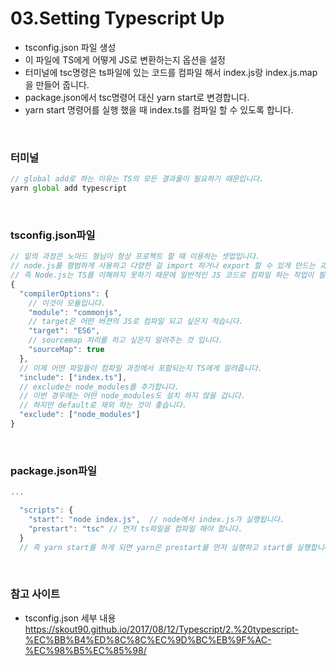 # 03.Setting Typescript Up

- tsconfig.json 파일 생성
- 이 파일에 TS에게 어떻게 JS로 변환하는지 옵션을 설정
- 터미널에 tsc명령은 ts파일에 있는 코드를 컴파일 해서 index.js랑 index.js.map을 만들어 줍니다.
- package.json에서 tsc명령어 대신 yarn start로 변경합니다.
- yarn start 명령어를 실행 했을 때 index.ts를 컴파일 할 수 있도록 합니다.

<br>

### 터미널

```js
// global add로 하는 이유는 TS의 모든 결과물이 필요하기 때문입니다.
yarn global add typescript
```

<br>

### tsconfig.json파일

```ts
// 밑의 과정은 노마드 형님이 항상 프로젝트 할 때 이용하는 셋업입니다.
// node.js를 평범하게 사용하고 다양한 걸 import 하거나 export 할 수 있게 만드는 과정 입니다.
// 즉 Node.js는 TS를 이해하지 못하기 때문에 일반적인 JS 코드로 컴파일 하는 작업이 필요 합니다.
{
  "compilerOptions": {
    // 이것이 모듈입니다.
    "module": "commonjs",
    // target은 어떤 버젼의 JS로 컴파일 되고 싶은지 적습니다.
    "target": "ES6",
    // sourcemap 처리를 하고 싶은지 알려주는 것 입니다.
    "sourceMap": true
  },
  // 이제 어떤 파일들이 컴파일 과정에서 포함되는지 TS에게 알려줍니다.
  "include": ["index.ts"],
  // exclude는 node_modules를 추가합니다.
  // 이번 경우에는 어떤 node_modules도 설치 하지 않을 겁니다.
  // 하지만 default로 제외 하는 것이 좋습니다.
  "exclude": ["node_modules"]
}
```

<br>

### package.json파일

```js
...

  "scripts": {
    "start": "node index.js",  // node에서 index.js가 실행됩니다.
    "prestart": "tsc" // 먼저 ts파일을 컴파일 해야 합니다.
  }
  // 즉 yarn start를 하게 되면 yarn은 prestart를 먼저 실행하고 start를 실행합니다.
```

<br>

### 참고 사이트

- tsconfig.json 세부 내용  
  https://skout90.github.io/2017/08/12/Typescript/2.%20typescript-%EC%BB%B4%ED%8C%8C%EC%9D%BC%EB%9F%AC-%EC%98%B5%EC%85%98/
